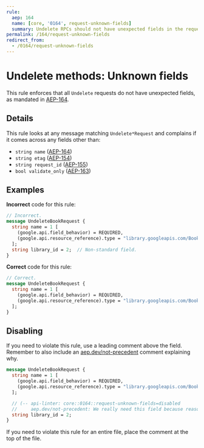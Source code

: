 ```yaml
---
rule:
  aep: 164
  name: [core, '0164', request-unknown-fields]
  summary: Undelete RPCs should not have unexpected fields in the request.
permalink: /164/request-unknown-fields
redirect_from:
  - /0164/request-unknown-fields
---
```


# Undelete methods: Unknown fields

This rule enforces that all `Undelete` requests do not have unexpected
fields, as mandated in [AEP-164][].

## Details

This rule looks at any message matching `Undelete*Request` and complains if it
comes across any fields other than:

- `string name` ([AEP-164][])
- `string etag` ([AEP-154][])
- `string request_id` ([AEP-155][])
- `bool validate_only` ([AEP-163][])

## Examples

**Incorrect** code for this rule:

```proto
// Incorrect.
message UndeleteBookRequest {
  string name = 1 [
    (google.api.field_behavior) = REQUIRED,
    (google.api.resource_reference).type = "library.googleapis.com/Book",
  ];
  string library_id = 2;  // Non-standard field.
}
```

**Correct** code for this rule:

```proto
// Correct.
message UndeleteBookRequest {
  string name = 1 [
    (google.api.field_behavior) = REQUIRED,
    (google.api.resource_reference).type = "library.googleapis.com/Book",
  ];
}
```

## Disabling

If you need to violate this rule, use a leading comment above the field.
Remember to also include an [aep.dev/not-precedent][] comment explaining why.

```proto
message UndeleteBookRequest {
  string name = 1 [
    (google.api.field_behavior) = REQUIRED,
    (google.api.resource_reference).type = "library.googleapis.com/Book",
  ];

  // (-- api-linter: core::0164::request-unknown-fields=disabled
  //     aep.dev/not-precedent: We really need this field because reasons. --)
  string library_id = 2;
}
```

If you need to violate this rule for an entire file, place the comment at the
top of the file.

[aep-154]: https://aep.dev/154
[aep-155]: https://aep.dev/155
[aep-163]: https://aep.dev/163
[aep-164]: https://aep.dev/164
[aep.dev/not-precedent]: https://aep.dev/not-precedent
